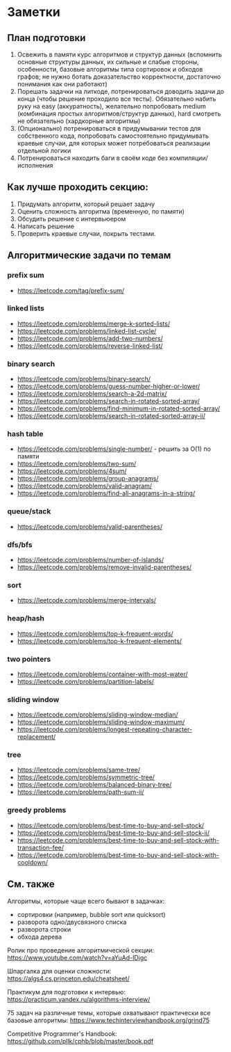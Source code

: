 # Заметки

## План подготовки

1. Освежить в памяти курс алгоритмов и структур данных (вспомнить основные структуры данных, их сильные и слабые стороны, особенности, базовые алгоритмы типа сортировок и обходов графов; не нужно ботать доказательство корректности, достаточно понимания как они работают)
2. Порешать задачки на литкоде, потренироваться доводить задачи до конца (чтобы решение проходило все тесты). Обязательно набить руку на easy (аккуратность), желательно попробовать medium (комбинация простых алгоритмов/структур данных), hard смотреть не обязательно (хардкорные алгоритмы)
3. (Опционально) потренироваться в придумывании тестов для собственного кода, попробовать самостоятельно придумывать краевые случаи, для которых может потребоваться реализации отдельной логики
4. Потренироваться находить баги в своём коде без компиляции/исполнения


## Как лучше проходить секцию:

1. Придумать алгоритм, который решает задачу
2. Оценить сложность алгоритма (временную, по памяти)
3. Обсудить решение с интервьюером
4. Написать решение
5. Проверить краевые случаи, покрыть тестами.  


## Алгоритмические задачи по темам

### prefix sum

* https://leetcode.com/tag/prefix-sum/ 


### linked lists

* https://leetcode.com/problems/merge-k-sorted-lists/ 
* https://leetcode.com/problems/linked-list-cycle/ 
* https://leetcode.com/problems/add-two-numbers/ 
* https://leetcode.com/problems/reverse-linked-list/ 


### binary search

* https://leetcode.com/problems/binary-search/ 
* https://leetcode.com/problems/guess-number-higher-or-lower/ 
* https://leetcode.com/problems/search-a-2d-matrix/ 
* https://leetcode.com/problems/search-in-rotated-sorted-array/ 
* https://leetcode.com/problems/find-minimum-in-rotated-sorted-array/ 
* https://leetcode.com/problems/search-in-rotated-sorted-array-ii/ 


### hash table

* https://leetcode.com/problems/single-number/  - решить за O(1) по памяти
* https://leetcode.com/problems/two-sum/ 
* https://leetcode.com/problems/4sum/ 
* https://leetcode.com/problems/group-anagrams/ 
* https://leetcode.com/problems/valid-anagram/ 
* https://leetcode.com/problems/find-all-anagrams-in-a-string/ 


### queue/stack

* https://leetcode.com/problems/valid-parentheses/ 


### dfs/bfs

* https://leetcode.com/problems/number-of-islands/ 
* https://leetcode.com/problems/remove-invalid-parentheses/ 


### sort

* https://leetcode.com/problems/merge-intervals/ 


### heap/hash

* https://leetcode.com/problems/top-k-frequent-words/ 
* https://leetcode.com/problems/top-k-frequent-elements/ 


### two pointers

* https://leetcode.com/problems/container-with-most-water/ 
* https://leetcode.com/problems/partition-labels/ 


### sliding window

* https://leetcode.com/problems/sliding-window-median/ 
* https://leetcode.com/problems/sliding-window-maximum/ 
* https://leetcode.com/problems/longest-repeating-character-replacement/ 


### tree

* https://leetcode.com/problems/same-tree/ 
* https://leetcode.com/problems/symmetric-tree/ 
* https://leetcode.com/problems/balanced-binary-tree/ 
* https://leetcode.com/problems/path-sum-ii/ 

### greedy problems

* https://leetcode.com/problems/best-time-to-buy-and-sell-stock/ 
* https://leetcode.com/problems/best-time-to-buy-and-sell-stock-ii/ 
* https://leetcode.com/problems/best-time-to-buy-and-sell-stock-with-transaction-fee/ 
* https://leetcode.com/problems/best-time-to-buy-and-sell-stock-with-cooldown/


## См. также

Алгоритмы, которые чаще всего бывают в задачках:
* сортировки (например, bubble sort или quicksort)
* разворота одно/двусвязного списка
* разворота строки
* обхода дерева

Ролик про проведение алгоритмической секции: https://www.youtube.com/watch?v=aYuAd-IDigc

Шпаргалка для оценки сложности: https://algs4.cs.princeton.edu/cheatsheet/

Практикум для подготовки к интервью: https://practicum.yandex.ru/algorithms-interview/

75 задач на различные темы, которые охватывают практически все базовые алгоритмы:  https://www.techinterviewhandbook.org/grind75

Competitive Programmer's Handbook: https://github.com/pllk/cphb/blob/master/book.pdf
